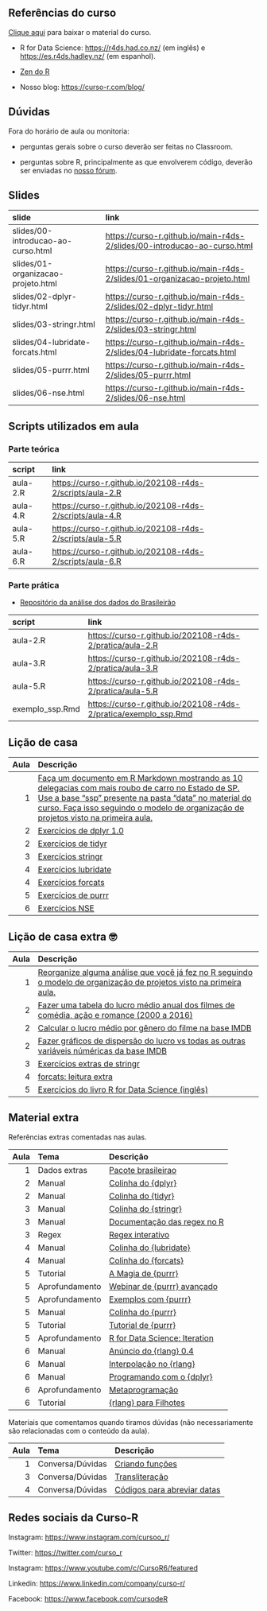 
<!-- README.md is generated from README.Rmd. Please edit that file -->

## Referências do curso

[Clique
aqui](https://github.com/curso-r/main-r4ds-2/raw/master/material_do_curso.zip)
para baixar o material do curso.

-   R for Data Science: <https://r4ds.had.co.nz/> (em inglês) e
    <https://es.r4ds.hadley.nz/> (em espanhol).

-   [Zen do R](https://curso-r.github.io/zen-do-r/)

-   Nosso blog: <https://curso-r.com/blog/>

## Dúvidas

Fora do horário de aula ou monitoria:

-   perguntas gerais sobre o curso deverão ser feitas no Classroom.

-   perguntas sobre R, principalmente as que envolverem código, deverão
    ser enviadas no [nosso fórum](https://discourse.curso-r.com/).

## Slides

| slide                              | link                                                                       |
|:-----------------------------------|:---------------------------------------------------------------------------|
| slides/00-introducao-ao-curso.html | <https://curso-r.github.io/main-r4ds-2/slides/00-introducao-ao-curso.html> |
| slides/01-organizacao-projeto.html | <https://curso-r.github.io/main-r4ds-2/slides/01-organizacao-projeto.html> |
| slides/02-dplyr-tidyr.html         | <https://curso-r.github.io/main-r4ds-2/slides/02-dplyr-tidyr.html>         |
| slides/03-stringr.html             | <https://curso-r.github.io/main-r4ds-2/slides/03-stringr.html>             |
| slides/04-lubridate-forcats.html   | <https://curso-r.github.io/main-r4ds-2/slides/04-lubridate-forcats.html>   |
| slides/05-purrr.html               | <https://curso-r.github.io/main-r4ds-2/slides/05-purrr.html>               |
| slides/06-nse.html                 | <https://curso-r.github.io/main-r4ds-2/slides/06-nse.html>                 |

## Scripts utilizados em aula

### Parte teórica

| script   | link                                                       |
|:---------|:-----------------------------------------------------------|
| aula-2.R | <https://curso-r.github.io/202108-r4ds-2/scripts/aula-2.R> |
| aula-4.R | <https://curso-r.github.io/202108-r4ds-2/scripts/aula-4.R> |
| aula-5.R | <https://curso-r.github.io/202108-r4ds-2/scripts/aula-5.R> |
| aula-6.R | <https://curso-r.github.io/202108-r4ds-2/scripts/aula-6.R> |

### Parte prática

-   [Repositório da análise dos dados do
    Brasileirão](https://github.com/curso-r/analiseBrasileirao)

| script           | link                                                              |
|:-----------------|:------------------------------------------------------------------|
| aula-2.R         | <https://curso-r.github.io/202108-r4ds-2/pratica/aula-2.R>        |
| aula-3.R         | <https://curso-r.github.io/202108-r4ds-2/pratica/aula-3.R>        |
| aula-5.R         | <https://curso-r.github.io/202108-r4ds-2/pratica/aula-5.R>        |
| exemplo\_ssp.Rmd | <https://curso-r.github.io/202108-r4ds-2/pratica/exemplo_ssp.Rmd> |

## Lição de casa

| Aula | Descrição                                                                                                                                                                                                                                                                                                                        |
|-----:|:---------------------------------------------------------------------------------------------------------------------------------------------------------------------------------------------------------------------------------------------------------------------------------------------------------------------------------|
|    1 | [Faça um documento em R Markdown mostrando as 10 delegacias com mais roubo de carro no Estado de SP. Use a base “ssp” presente na pasta “data” no material do curso. Faça isso seguindo o modelo de organização de projetos visto na primeira aula.](https://curso-r.github.io/main-r4ds-2/slides/01-organizacao-projeto.html#1) |
|    2 | [Exercícios de dplyr 1.0](https://livro.curso-r.com/7-2-dplyr.html#exerc%C3%ADcios-17)                                                                                                                                                                                                                                           |
|    2 | [Exercícios de tidyr](https://livro.curso-r.com/7-3-tidyr.html#exerc%C3%ADcios-18)                                                                                                                                                                                                                                               |
|    3 | [Exercícios stringr](https://livro.curso-r.com/7-4-o-pacote-stringr.html#exerc%C3%ADcios-19)                                                                                                                                                                                                                                     |
|    4 | [Exercícios lubridate](https://livro.curso-r.com/7-5-o-pacote-lubridate.html#exerc%C3%ADcios-20)                                                                                                                                                                                                                                 |
|    4 | [Exercícios forcats](https://livro.curso-r.com/7-6-forcats.html#exerc%C3%ADcios-21)                                                                                                                                                                                                                                              |
|    5 | [Exercícios de purrr](https://livro.curso-r.com/10-5-exerc%C3%ADcios-23.html)                                                                                                                                                                                                                                                    |
|    6 | [Exercícios NSE](https://livro.curso-r.com/11-1-nse.html#exerc%C3%ADcios-24)                                                                                                                                                                                                                                                     |

## Lição de casa extra 🤓

| Aula | Descrição                                                                                                                                                                                         |
|-----:|:--------------------------------------------------------------------------------------------------------------------------------------------------------------------------------------------------|
|    1 | [Reorganize alguma análise que você já fez no R seguindo o modelo de organização de projetos visto na primeira aula.](https://curso-r.github.io/main-r4ds-2/slides/01-organizacao-projeto.html#1) |
|    2 | [Fazer uma tabela do lucro médio anual dos filmes de comédia, ação e romance (2000 a 2016)](https://github.com/curso-r/livro-material/raw/master/assets/data/imdb.rds)                            |
|    2 | [Calcular o lucro médio por gênero do filme na base IMDB](https://github.com/curso-r/livro-material/raw/master/assets/data/imdb.rds)                                                              |
|    2 | [Fazer gráficos de dispersão do lucro vs todas as outras variáveis núméricas da base IMDB](https://github.com/curso-r/livro-material/raw/master/assets/data/imdb.rds)                             |
|    3 | [Exercícios extras de stringr](https://curso-r.github.io/202104-r4ds-2/pratica/99-exercicios-extras-stringr.R)                                                                                    |
|    4 | [forcats: leitura extra](https://livro.curso-r.com/7-6-forcats.html#forcats)                                                                                                                      |
|    5 | [Exercícios do livro R for Data Science (inglês)](https://r4ds.had.co.nz/)                                                                                                                        |

## Material extra

Referências extras comentadas nas aulas.

| Aula | Tema           | Descrição                                                                                                  |
|-----:|:---------------|:-----------------------------------------------------------------------------------------------------------|
|    1 | Dados extras   | [Pacote brasileirao](https://github.com/williamorim/brasileirao)                                           |
|    2 | Manual         | [Colinha do {dplyr}](https://raw.githubusercontent.com/rstudio/cheatsheets/master/data-transformation.pdf) |
|    2 | Manual         | [Colinha do {tidyr}](https://raw.githubusercontent.com/rstudio/cheatsheets/master/data-import.pdf)         |
|    3 | Manual         | [Colinha do {stringr}](https://raw.githubusercontent.com/rstudio/cheatsheets/master/strings.pdf)           |
|    3 | Manual         | [Documentação das regex no R](https://stringi.gagolewski.com/rapi/about_search_regex.html)                 |
|    3 | Regex          | [Regex interativo](https://regex101.com/)                                                                  |
|    4 | Manual         | [Colinha do {lubridate}](https://raw.githubusercontent.com/rstudio/cheatsheets/master/lubridate.pdf)       |
|    4 | Manual         | [Colinha do {forcats}](https://raw.githubusercontent.com/rstudio/cheatsheets/master/factors.pdf)           |
|    5 | Tutorial       | [A Magia de {purrr}](https://lente.dev/posts/magica-purrr/)                                                |
|    5 | Aprofundamento | [Webinar de {purrr} avançado](https://www.youtube.com/watch?v=vb1lD9_AFcU)                                 |
|    5 | Aprofundamento | [Exemplos com {purrr}](https://lente.dev/advanced-purrr.pdf)                                               |
|    5 | Manual         | [Colinha do {purrr}](https://raw.githubusercontent.com/rstudio/cheatsheets/master/purrr.pdf)               |
|    5 | Tutorial       | [Tutorial de {purrr}](https://jennybc.github.io/purrr-tutorial/)                                           |
|    5 | Aprofundamento | [R for Data Science: Iteration](https://r4ds.had.co.nz/iteration.html)                                     |
|    6 | Manual         | [Anúncio do {rlang} 0.4](https://www.tidyverse.org/blog/2019/06/rlang-0-4-0/)                              |
|    6 | Manual         | [Interpolação no {rlang}](https://www.tidyverse.org/blog/2020/02/glue-strings-and-tidy-eval/)              |
|    6 | Manual         | [Programando com o {dplyr}](https://dplyr.tidyverse.org/articles/programming.html)                         |
|    6 | Aprofundamento | [Metaprogramação](https://adv-r.hadley.nz/metaprogramming.html)                                            |
|    6 | Tutorial       | [{rlang} para Filhotes](https://blog.curso-r.com/posts/2021-07-27-rlang-para-filhotes)                     |

Materiais que comentamos quando tiramos dúvidas (não necessariamente são
relacionadas com o conteúdo da aula).

| Aula | Tema             | Descrição                                                                     |
|-----:|:-----------------|:------------------------------------------------------------------------------|
|    1 | Conversa/Dúvidas | [Criando funções](https://r4ds.had.co.nz/functions.html)                      |
|    3 | Conversa/Dúvidas | [Transliteração](https://blog.curso-r.com/posts/2019-08-29-transliteracao/)   |
|    4 | Conversa/Dúvidas | [Códigos para abreviar datas](https://www.stat.berkeley.edu/~s133/dates.html) |

## Redes sociais da Curso-R

Instagram: <https://www.instagram.com/cursoo_r/>

Twitter: <https://twitter.com/curso_r>

Instagram: <https://www.youtube.com/c/CursoR6/featured>

Linkedin: <https://www.linkedin.com/company/curso-r/>

Facebook: <https://www.facebook.com/cursodeR>
